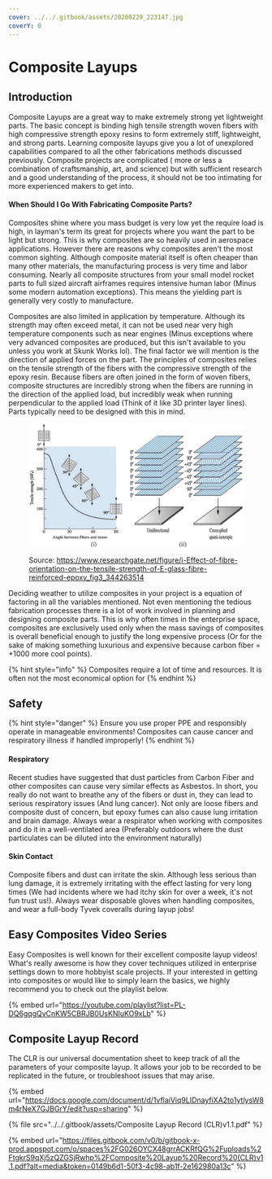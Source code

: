 ```yaml
---
cover: ../../.gitbook/assets/20200229_223147.jpg
coverY: 0
---
```


# Composite Layups

## Introduction

Composite Layups are a great way to make extremely strong yet lightweight parts. The basic concept is binding high tensile strength woven fibers with high compressive strength epoxy resins to form extremely stiff, lightweight, and strong parts. Learning composite layups give you a lot of unexplored capabilities compared to all the other fabrications methods discussed previously. Composite projects are complicated ( more or less a combination of craftsmanship, art, and science) but with sufficient research and a good understanding of the process, it should not be too intimating for more experienced makers to get into.&#x20;

#### When Should I Go With Fabricating Composite Parts?

Composites shine where you mass budget is very low yet the require load is high, in layman's term its great for projects where you want the part to be light but strong. This is why composites are so heavily used in aerospace applications. However there are reasons why composites aren't the most common sighting. Although composite material itself is often cheaper than many other materials, the manufacturing process is very time and labor consuming. Nearly all composite structures from your small model rocket parts to full sized aircraft airframes requires intensive human labor (Minus some modern automation exceptions). This means the yielding part is generally very costly to manufacture.&#x20;

Composites are also limited in application by temperature. Although its strength may often exceed metal, it can not be used near very high temperature components such as near engines (Minus exceptions where very advanced composites are produced, but this isn't available to you unless you work at Skunk Works lol). The final factor we will mention is the direction of applied forces on the part. The principles of composites relies on the tensile strength of the fibers with the compressive strength of the epoxy resin. Because fibers are often joined in the form of woven fibers, composite structures are incredibly strong when the fibers are running in the direction of the applied load, but incredibly weak when running perpendicular to the applied load (Think of it like 3D printer layer lines). Parts typically need to be designed with this in mind.

<figure><img src="../../.gitbook/assets/image_2022-11-16_170138419.png" alt=""><figcaption><p>Source: <a href="https://www.researchgate.net/figure/i-Effect-of-fibre-orientation-on-the-tensile-strength-of-E-glass-fibre-reinforced-epoxy_fig3_344263514">https://www.researchgate.net/figure/i-Effect-of-fibre-orientation-on-the-tensile-strength-of-E-glass-fibre-reinforced-epoxy_fig3_344263514</a></p></figcaption></figure>

Deciding weather to utilize composites in your project is a equation of factoring in all the variables mentioned. Not even mentioning the tedious fabrication processes there is a lot of work involved in planning and designing composite parts. This is why often times in the enterprise space, composites are exclusively used only when the mass savings of composites is overall beneficial enough to justify the long expensive process (Or for the sake of making something luxurious and expensive because carbon fiber = +1000 more cool points).

{% hint style="info" %}
Composites require a lot of time and resources. It is often not the most economical option for&#x20;
{% endhint %}

## Safety

{% hint style="danger" %}
Ensure you use proper PPE and responsibly operate in manageable environments! Composites can cause cancer and respiratory illness if handled improperly!
{% endhint %}

#### Respiratory

&#x20;Recent studies have suggested that dust particles from Carbon Fiber and other composites can cause very similar effects as Asbestos. In short, you really do not want to breathe any of the fibers or dust in, they can lead to serious respiratory issues (And lung cancer). Not only are loose fibers and composite dust of concern, but epoxy fumes can also cause lung irritation and brain damage. Always wear a respirator when working with composites and do it in a well-ventilated area (Preferably outdoors where the dust particulates can be diluted into the environment naturally)

#### Skin Contact

Composite fibers and dust can irritate the skin. Although less serious than lung damage, it is extremely irritating with the effect lasting for very long times (We had incidents where we had itchy skin for over a week, it's not fun trust us!). Always wear disposable gloves when handling composites, and wear a full-body Tyvek coveralls during layup jobs!

## Easy Composites Video Series

Easy Composites is well known for their excellent composite layup videos! What's really awesome is how they cover techniques utilized in enterprise settings down to more hobbyist scale projects. If your interested in getting into composites or would like to simply learn the basics, we highly recommend you to check out the playlist below.&#x20;

{% embed url="https://youtube.com/playlist?list=PL-DQ6gqgQvCnKW5CBRJB0UsKNIuKO9xLb" %}

## Composite Layup Record

The CLR is our universal documentation sheet to keep track of all the parameters of your composite layup. It allows your job to be recorded to be replicated in the future, or troubleshoot issues that may arise.&#x20;

{% embed url="https://docs.google.com/document/d/1vflaiViq9LIDnayfiXA2to1ytlysW8m4rNeX7GJBGrY/edit?usp=sharing" %}

{% file src="../../.gitbook/assets/Composite Layup Record (CLR)v1.1.pdf" %}

{% embed url="https://files.gitbook.com/v0/b/gitbook-x-prod.appspot.com/o/spaces%2FG026OYCX48grrACKRfQG%2Fuploads%2FtgkrS9qXj5zQZGSjRwhp%2FComposite%20Layup%20Record%20(CLR)v1.1.pdf?alt=media&token=0149b6d1-50f3-4c98-ab1f-2e162980a13c" %}
